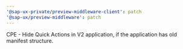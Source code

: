 ```yaml
---
'@sap-ux-private/preview-middleware-client': patch
'@sap-ux/preview-middleware': patch
---
```


CPE - Hide Quick Actions in V2 application, if the application has old manifest structure.
